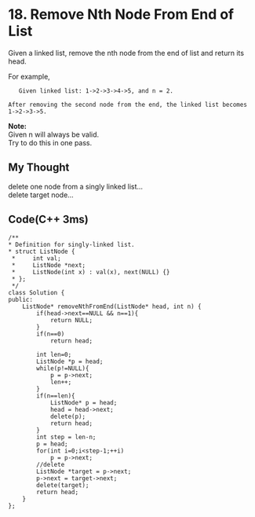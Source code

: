 # 18. Remove Nth Node From End of List  
Given a linked list, remove the nth node from the end of list and return its head.

For example,

	   Given linked list: 1->2->3->4->5, and n = 2.

   	After removing the second node from the end, the linked list becomes 1->2->3->5.
**Note:**  
Given n will always be valid.  
Try to do this in one pass.


## My Thought
delete one node from a singly linked list...  
delete target node... 
## Code(C++ 3ms)

	/**
 	* Definition for singly-linked list.
 	* struct ListNode {
     *     int val;
     *     ListNode *next;
     *     ListNode(int x) : val(x), next(NULL) {}
     * };
     */
    class Solution {
    public:
        ListNode* removeNthFromEnd(ListNode* head, int n) {
            if(head->next==NULL && n==1){
                return NULL;
            }
            if(n==0)
                return head;

            int len=0;
            ListNode *p = head;
            while(p!=NULL){
                p = p->next;
                len++;
            }
            if(n==len){
                ListNode* p = head;
                head = head->next;
                delete(p);
                return head;
            }
            int step = len-n;
            p = head;
            for(int i=0;i<step-1;++i)
                p = p->next;
            //delete
            ListNode *target = p->next;
            p->next = target->next;
            delete(target);
            return head;
        }
    };
